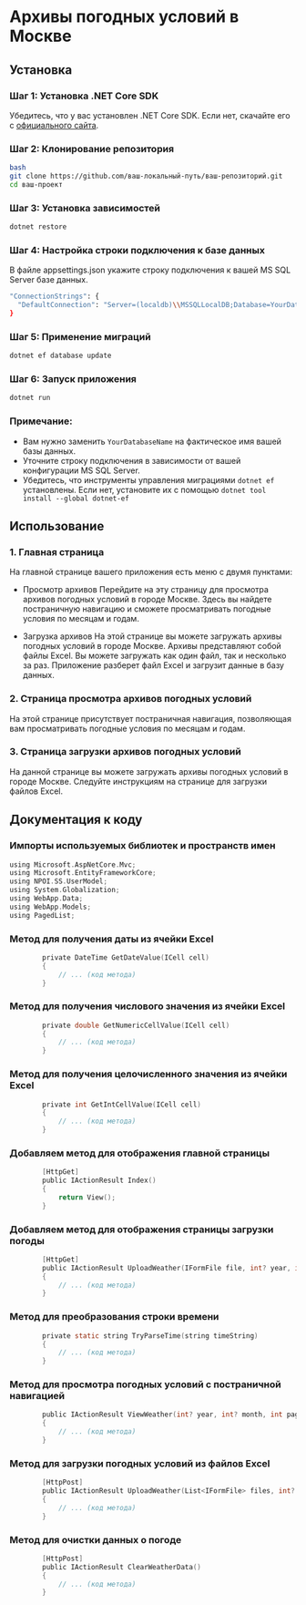 # Архивы погодных условий в Москве

## Установка

### Шаг 1: Установка .NET Core SDK

Убедитесь, что у вас установлен .NET Core SDK. Если нет, скачайте его с [официального сайта](https://dotnet.microsoft.com/download).

### Шаг 2: Клонирование репозитория

```sh
bash
git clone https://github.com/ваш-локальный-путь/ваш-репозиторий.git
cd ваш-проект
```

### Шаг 3: Установка зависимостей
```sh
dotnet restore
```

### Шаг 4: Настройка строки подключения к базе данных
В файле appsettings.json укажите строку подключения к вашей MS SQL Server базе данных.
```sh
"ConnectionStrings": {
  "DefaultConnection": "Server=(localdb)\\MSSQLLocalDB;Database=YourDatabaseName;Trusted_Connection=True;"
}
```
### Шаг 5: Применение миграций
```sh
dotnet ef database update
```

### Шаг 6: Запуск приложения
```sh
dotnet run
```

### Примечание:
- Вам нужно заменить ```YourDatabaseName``` на фактическое имя вашей базы данных.
- Уточните строку подключения в зависимости от вашей конфигурации MS SQL Server.
- Убедитесь, что инструменты управления миграциями ```dotnet ef``` установлены. Если нет, установите их с помощью ```dotnet tool install --global dotnet-ef```

## Использование

### 1. Главная страница
На главной странице вашего приложения есть меню с двумя пунктами:

- Просмотр архивов 
Перейдите на эту страницу для просмотра архивов погодных условий в городе Москве. Здесь вы найдете постраничную навигацию и сможете просматривать погодные условия по месяцам и годам.

- Загрузка архивов 
На этой странице вы можете загружать архивы погодных условий в городе Москве. Архивы представляют собой файлы Excel. Вы можете загружать как один файл, так и несколько за раз. Приложение разберет файл Excel и загрузит данные в базу данных.

### 2. Страница просмотра архивов погодных условий
На этой странице присутствует постраничная навигация, позволяющая вам просматривать погодные условия по месяцам и годам.

### 3. Страница загрузки архивов погодных условий
На данной странице вы можете загружать архивы погодных условий в городе Москве. Следуйте инструкциям на странице для загрузки файлов Excel.

## Документация к коду

### Импорты используемых библиотек и пространств имен
```c
using Microsoft.AspNetCore.Mvc;
using Microsoft.EntityFrameworkCore;
using NPOI.SS.UserModel;
using System.Globalization;
using WebApp.Data;
using WebApp.Models;
using PagedList;
```

### Метод для получения даты из ячейки Excel
```c
        private DateTime GetDateValue(ICell cell)
        {
            // ... (код метода)
        }
```
### Метод для получения числового значения из ячейки Excel
```c
        private double GetNumericCellValue(ICell cell)
        {
            // ... (код метода)
        }
```
### Метод для получения целочисленного значения из ячейки Excel
```c
        private int GetIntCellValue(ICell cell)
        {
            // ... (код метода)
        }
```
### Добавляем метод для отображения главной страницы
```c
        [HttpGet]
        public IActionResult Index()
        {
            return View();
        }
```
###  Добавляем метод для отображения страницы загрузки погоды
```c
        [HttpGet]
        public IActionResult UploadWeather(IFormFile file, int? year, int? month, int? page)
        {
            // ... (код метода)
        }
```
###  Метод для преобразования строки времени
```c
        private static string TryParseTime(string timeString)
        {
            // ... (код метода)
        }
```
###  Метод для просмотра погодных условий с постраничной навигацией
```c
        public IActionResult ViewWeather(int? year, int? month, int page = 1)
        {
            // ... (код метода)
        }
```
###  Метод для загрузки погодных условий из файлов Excel
```c
        [HttpPost]
        public IActionResult UploadWeather(List<IFormFile> files, int? page)
        {
            // ... (код метода)
        }
```
###   Метод для очистки данных о погоде
```c
        [HttpPost]
        public IActionResult ClearWeatherData()
        {
            // ... (код метода)
        }
```
